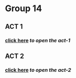 # Group 14

## ACT 1
### [click here](ACT-1/) *to open the act-1*

## ACT 2

### [click here](ACT-2/) *to open the act-2*